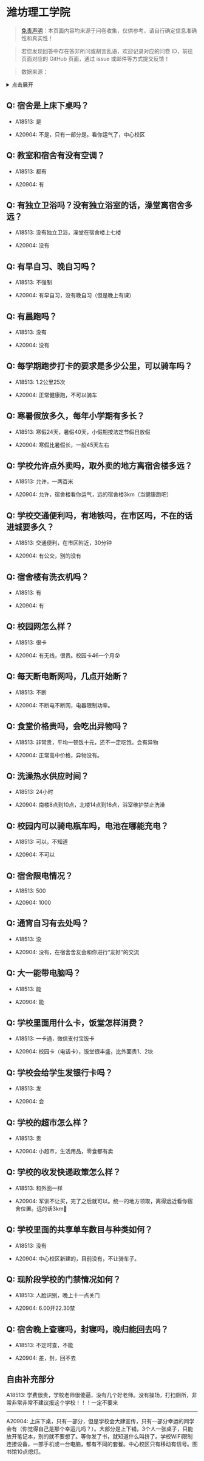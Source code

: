 # 潍坊理工学院

> [免责声明](https://colleges.chat/#_3)：本页面内容均来源于问卷收集，仅供参考，请自行确定信息准确性和真实性！

> 若您发现回答中存在答非所问或胡言乱语，欢迎记录对应的问卷 ID，前往页面对应的 GitHub 页面，通过 issue 或邮件等方式提交反馈！

> 数据来源：

<details><summary>点击展开</summary>
<ul>
<li>A18513: 匿名 (2023 年 06 月)</li>
<li>A20904: 匿名 (2023 年 09 月)</li>
</ul>
</details>

## Q: 宿舍是上床下桌吗？

- A18513: 是

- A20904: 不是，只有一部分是。看你运气了，中心校区

## Q: 教室和宿舍有没有空调？

- A18513: 都有

- A20904: 有

## Q: 有独立卫浴吗？没有独立浴室的话，澡堂离宿舍多远？

- A18513: 没有独立卫浴，澡堂在宿舍楼上七楼

- A20904: 没有

## Q: 有早自习、晚自习吗？

- A18513: 不强制

- A20904: 有早自习，没有晚自习（但是晚上有课）

## Q: 有晨跑吗？

- A18513: 没有

- A20904: 没有

## Q: 每学期跑步打卡的要求是多少公里，可以骑车吗？

- A18513: 1.2公里25次

- A20904: 正常健康跑，不可以骑车

## Q: 寒暑假放多久，每年小学期有多长？

- A18513: 寒假24天，暑假40天，小假期按法定节假日放假

- A20904: 寒假比暑假长，一般45天左右

## Q: 学校允许点外卖吗，取外卖的地方离宿舍楼多远？

- A18513: 允许，一两百米

- A20904: 允许，宿舍楼看你运气，远的宿舍楼3km（当健康跑吧）

## Q: 学校交通便利吗，有地铁吗，在市区吗，不在的话进城要多久？

- A18513: 交通便利，在市区附近，30分钟

- A20904: 有公交，别的没有

## Q: 宿舍楼有洗衣机吗？

- A18513: 有

- A20904: 有

## Q: 校园网怎么样？

- A18513: 很卡

- A20904: 有无线，很贵。校园卡46一个月😰

## Q: 每天断电断网吗，几点开始断？

- A18513: 不断

- A20904: 不断电不断网，电器限制功率。

## Q: 食堂价格贵吗，会吃出异物吗？

- A18513: 非常贵，平均一顿饭十元，还不一定吃饱。会有异物

- A20904: 正常高中价格，异物没有。

## Q: 洗澡热水供应时间？

- A18513: 24小时

- A20904: 南楼8点到10点，北楼14点到16点，浴室维护禁止洗澡

## Q: 校园内可以骑电瓶车吗，电池在哪能充电？

- A18513: 可以，不知道

- A20904: 不可以

## Q: 宿舍限电情况？

- A18513: 500

- A20904: 1000

## Q: 通宵自习有去处吗？

- A18513: 没

- A20904: 没有，在宿舍舍友会和你进行“友好”的交流

## Q: 大一能带电脑吗？

- A18513: 能

- A20904: 能

## Q: 学校里面用什么卡，饭堂怎样消费？

- A18513: 一卡通，微信支付宝饭卡

- A20904: 校园卡（电话卡），饭堂很丰盛，比外面贵1、2块

## Q: 学校会给学生发银行卡吗？

- A18513: 发

- A20904: 会

## Q: 学校的超市怎么样？

- A18513: 贵

- A20904: 小超市，生活用品，零食都有卖

## Q: 学校的收发快递政策怎么样？

- A18513: 和外面一样

- A20904: 军训不让买，完了之后就可以。统一的地方领取，离得远近看你宿舍位置。远的话3km👿

## Q: 学校里面的共享单车数目与种类如何？

- A18513: 没有

- A20904: 中心校区新建的，目前没有，不让骑车子。

## Q: 现阶段学校的门禁情况如何？

- A18513: 人脸识别，晚上十一点关门

- A20904: 6.00开22.30禁

## Q: 宿舍晚上查寝吗，封寝吗，晚归能回去吗？

- A18513: 不定时查，不能

- A20904: 差，封，回不去

## 自由补充部分

A18513: 学费很贵，学校老师很傻逼，没有几个好老师。没有操场，打扫厕所，非常非常非常不建议报这个学校！！！一定不要来

***

A20904: 上床下桌，只有一部分，但是学校会大肆宣传，只有一部分幸运的同学会有（你觉得自己是那个幸运儿吗？）。大部分是上下铺，3个人一张桌子，只能放开笔记本，别的就不要想了。等你发了书，就知道什么叫挤了。学校WiFi限制连接设备，一部手机或一台电脑，都有不同的套餐。中心校区只有移动有信号。图书馆10点熄灯。